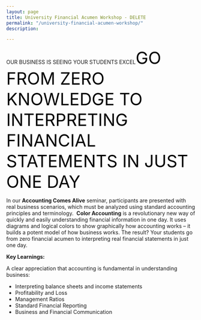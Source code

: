 ```yaml
---
layout: page
title: University Financial Acumen Workshop - DELETE
permalink: "/university-financial-acumen-workshop/"
description: 

---
```

OUR BUSINESS IS SEEING YOUR STUDENTS EXCEL<span style="color: #000; font-size: 45px;">GO FROM ZERO KNOWLEDGE TO INTERPRETING FINANCIAL STATEMENTS IN JUST ONE DAY </span>
<p style="text-align: left;">In our <strong>Accounting Comes Alive</strong> seminar, participants are presented with real business scenarios, which must be analyzed using standard accounting principles and terminology.  <strong>Color Accounting</strong> is a revolutionary new way of quickly and easily understanding financial information in one day. It uses diagrams and logical colors to show graphically how accounting works – it builds a potent model of how business works. The result? Your students go from zero financial acumen to interpreting real financial statements in just one day.</p>
<p style="text-align: left;"><strong>Key Learnings:</strong></p>
<p style="text-align: left;">A clear appreciation that accounting is fundamental in understanding business:</p>

<ul>
 	<li style="text-align: left;">Interpreting balance sheets and income statements</li>
 	<li style="text-align: left;">Profitability and Loss</li>
 	<li style="text-align: left;">Management Ratios</li>
 	<li style="text-align: left;">Standard Financial Reporting</li>
 	<li style="text-align: left;">Business and Financial Communication</li>
</ul>
<style>div.wpforms-container-full .wpforms-form input, div.wpforms-container-full .wpforms-form button, div.wpforms-container-full .wpforms-form .wpforms-page-button{background:#000!important;}</style>